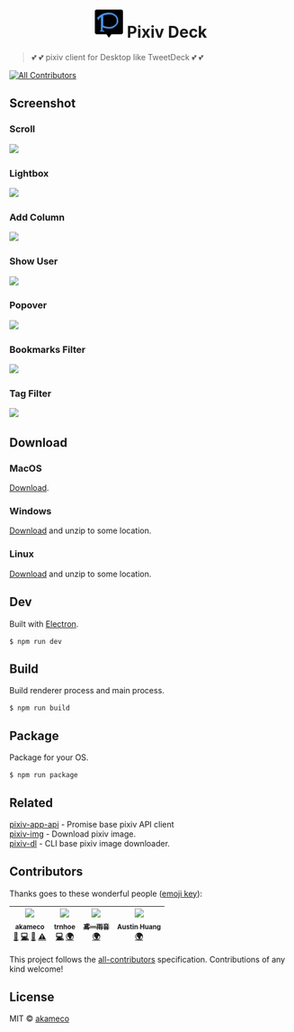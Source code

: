 <h1 align=center><img src="res/icon.png" width=50 /> Pixiv Deck</h1>

> :two_hearts: :two_hearts: pixiv client for Desktop like TweetDeck :two_hearts: :two_hearts:

[![All Contributors](https://img.shields.io/badge/all_contributors-4-orange.svg?style=flat-square)](#contributors)

## Screenshot

### Scroll

<img src="https://i.gyazo.com/b9b519f35505d032da8bebf55085a790.gif"/>

### Lightbox

<img src="https://i.gyazo.com/e280d761c575718eca792dd07d613593.gif"/>

### Add Column

<img src="https://i.gyazo.com/e7e0f05ed1b17b6821fa7e1587bd3c62.gif">

### Show User

<img src="https://i.gyazo.com/af0a101f26b4603289b2496c0162193f.gif"/>

### Popover

<img src="https://i.gyazo.com/bf3064f4737bef0d1add2cd659f1926f.gif">

### Bookmarks Filter

<img src="https://i.gyazo.com/9c9a84d53c0a64301d1f25431b40d77f.gif">

### Tag Filter

<img src="https://i.gyazo.com/dd4f22ed5e441e2a73b2092dce169f0b.gif">

## Download

### MacOS

[Download](https://github.com/akameco/PixivDeck/releases).

### Windows

[Download](https://github.com/akameco/PixivDeck/releases) and unzip to some location.

### Linux

[Download](https://github.com/akameco/PixivDeck/releases) and unzip to some location.

## Dev

Built with [Electron](http://electron.atom.io/).

```
$ npm run dev
```

## Build

Build renderer process and main process.

```
$ npm run build
```

## Package

Package for your OS.

```
$ npm run package
```

## Related

[pixiv-app-api](https://github.com/akameco/pixiv-app-api) - Promise base pixiv API client <br>
[pixiv-img](https://github.com/akameco/pixiv-img) - Download pixiv image. <br>
[pixiv-dl](https://github.com/akameco/pixiv-dl) - CLI base pixiv image downloader. <br>

## Contributors

Thanks goes to these wonderful people ([emoji key](https://github.com/kentcdodds/all-contributors#emoji-key)):

<!-- ALL-CONTRIBUTORS-LIST:START - Do not remove or modify this section -->

<!-- prettier-ignore -->
| [<img src="https://avatars2.githubusercontent.com/u/4002137?v=4" width="100px;"/><br /><sub><b>akameco</b></sub>](http://akameco.github.io)<br />[💬](#question-akameco "Answering Questions") [💻](https://github.com/akameco/PixivDeck/commits?author=akameco "Code") [🎨](#design-akameco "Design") [⚠️](https://github.com/akameco/PixivDeck/commits?author=akameco "Tests") | [<img src="https://avatars0.githubusercontent.com/u/15041872?v=4" width="100px;"/><br /><sub><b>trnhoe</b></sub>](https://github.com/trnhoe)<br />[💻](https://github.com/akameco/PixivDeck/commits?author=trnhoe "Code") [🌍](#translation-trnhoe "Translation") | [<img src="https://avatars0.githubusercontent.com/u/14824064?v=4" width="100px;"/><br /><sub><b>鳶一雨音</b></sub>](https://github.com/TobiichiAmane)<br />[🌍](#translation-TobiichiAmane "Translation") | [<img src="https://avatars1.githubusercontent.com/u/16656689?v=4" width="100px;"/><br /><sub><b>Austin Huang</b></sub>](http://austinhuang.me)<br />[🌍](#translation-austinhuang0131 "Translation") |
| :---: | :---: | :---: | :---: |

<!-- ALL-CONTRIBUTORS-LIST:END -->

This project follows the [all-contributors](https://github.com/kentcdodds/all-contributors) specification. Contributions of any kind welcome!

## License

MIT © [akameco](http://akameco.github.io)
